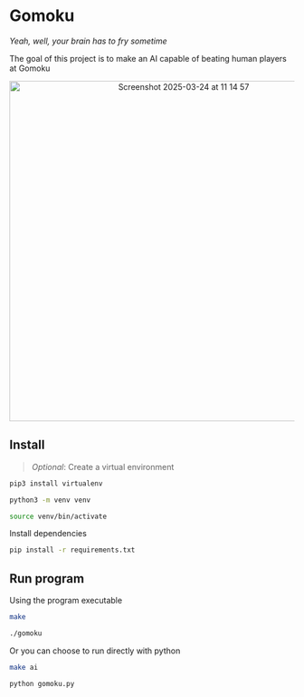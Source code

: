 # Gomoku

_Yeah, well, your brain has to fry sometime_

The goal of this project is to make an AI capable of beating human players at Gomoku

<div align="center">
  <img width="600" alt="Screenshot 2025-03-24 at 11 14 57" src="https://github.com/user-attachments/assets/d8ed278b-e22a-4d99-87fa-33ebfbdab492" />
</div>

## Install

> _Optional_: Create a virtual environment

```bash
pip3 install virtualenv

python3 -m venv venv

source venv/bin/activate
```

Install dependencies

```bash
pip install -r requirements.txt
```

## Run program

Using the program executable

```bash
make

./gomoku
```

Or you can choose to run directly with python

```bash
make ai

python gomoku.py
```
